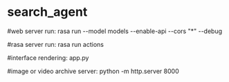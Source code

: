 # search_agent

#web server run:
rasa run --model models --enable-api --cors "*" --debug

#rasa server run:
rasa run actions

#interface rendering:
app.py

#image or video archive server:
python -m http.server 8000
 
